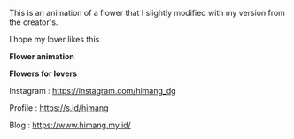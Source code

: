 This is an animation of a flower that I slightly modified with my version from the creator's.

I hope my lover likes this 

**Flower animation**

**Flowers for lovers**

Instagram : https://instagram.com/himang_dg

Profile : https://s.id/himang

Blog : https://www.himang.my.id/



